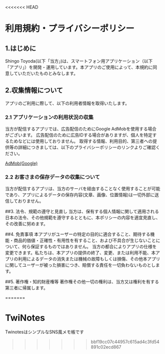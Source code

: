 <<<<<<< HEAD
# 利用規約・プライバシーポリシー
## 1.はじめに
Shingo Toyoda(以下「当方」)は、スマートフォン用アプリケーション（以下「アプリ」）を開発・運用しています。本アプリのご使用によって、本規約に同意していただいたものとみなします。

## 2.収集情報について
アプリのご利用に際して、以下の利用者情報を取得いたします。

### 2.1 アプリケーションの利用状況の収集
当方が配信するアプリでは、広告配信のためにGoogle AdMobを使用する場合がございます。
広告配信のために広告IDする場合がありますが、個人を特定するためなどには使用しておりません。
取得する情報、利用目的、第三者への提供等の詳細につきましては、以下のプライバシーポリシーのリンクよりご確認ください。

[AdMob(Google)](https://policies.google.com/technologies/ads?hl=ja)

### 2.2 お客さまの保存データの収集について
当方が配信するアプリは、当方のサーバを経由することなく使用することが可能であり、アプリによるデータの保存内容(文章、画像、位置情報)は一切外部に送信しておりません。

##3. 法令、規範の遵守と見直し
当方は、保有する個人情報に関して適用される日本の法令、その他規範を遵守するとともに、本ポリシーの内容を適宜見直し、その改善に努めます。

##4. 免責事項
本アプリがユーザーの特定の目的に適合すること、期待する機能・商品的価値・正確性・有用性を有すること、および不具合が生じないことについて、何ら保証するものではありません。
当方の都合によりアプリの仕様を変更できます。私たちは、本アプリの提供の終了、変更、または利用不能、本アプリの利用によるデータの消失または機械の故障もしくは損傷、その他本アプリに関してユーザーが被った損害につき、賠償する責任を一切負わないものとします。

##5. 著作権・知的財産権等
著作権その他一切の権利は、当方又は権利を有する第三者に帰属します。


=======
# TwiNotes
TwinotesはシンプルなSNS風メモ帳です
>>>>>>> bbf19cc07c44957c615ad4c3fd54891c02ecd867
